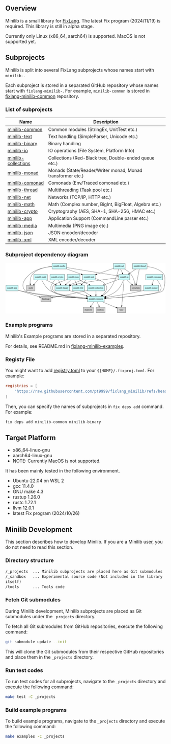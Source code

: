 ## Overview

Minilib is a small library for [FixLang](https://github.com/tttmmmyyyy/fixlang).
The latest Fix program (2024/11/19) is required.
This library is still in alpha stage.

Currently only Linux (x86_64, aarch64) is supported. MacOS is not supported yet.

## Subprojects

Minilib is split into several FixLang subprojects whose names start with `minilib-`.

Each subproject is stored in a separated GitHub repository whose names start with `fixlang-minilib-`.
For example, `minilib-common` is stored in [fixlang-minilib-common](https://github.com/pt9999/fixlang-minilib-common) repository.

### List of subprojects

| Name   | Description |
|--------|-------------|
|[minilib-common](https://github.com/pt9999/fixlang-minilib-common)| Common modules (StringEx, UnitTest etc.)|
|[minilib-text](https://github.com/pt9999/fixlang-minilib-text)| Text handling (SimpleParser, Unicode etc.)|
|[minilib-binary](https://github.com/pt9999/fixlang-minilib-binary)| Binary handling|
|[minilib-io](https://github.com/pt9999/fixlang-minilib-io)| IO operations (File System, Platform Info)|
|[minilib-collections](https://github.com/pt9999/fixlang-minilib-collections)| Collections  (Red-Black tree, Double-ended queue etc.)|
|[minilib-monad](https://github.com/pt9999/fixlang-minilib-monad)| Monads (State/Reader/Writer monad, Monad transformer etc.)|
|[minilib-comonad](https://github.com/pt9999/fixlang-minilib-comonad)| Comonads (Env/Traced comonad etc.)|
|[minilib-thread](https://github.com/pt9999/fixlang-minilib-thread)| Multithreading (Task pool etc.) |
|[minilib-net](https://github.com/pt9999/fixlang-minilib-net)| Networks (TCP/IP, HTTP etc.) |
|[minilib-math](https://github.com/pt9999/fixlang-minilib-math)| Math (Complex number, BigInt, BigFloat, Algebra etc.)|
|[minilib-crypto](https://github.com/pt9999/fixlang-minilib-crypto)| Cryptography  (AES, SHA-1, SHA-256, HMAC etc.)|
|[minilib-app](https://github.com/pt9999/fixlang-minilib-app)| Application Support (CommandLine parser etc.) |
|[minilib-media](https://github.com/pt9999/fixlang-minilib-media)| Multimedia (PNG image etc.) |
|[minilib-json](https://github.com/pt9999/fixlang-minilib-json)| JSON encoder/decoder |
|[minilib-xml](https://github.com/pt9999/fixlang-minilib-xml)| XML encoder/decoder |

### Subproject dependency diagram

![Subproject dependencies](_projects/dependencies.png)

### Example programs

Minilib's Example programs are stored in a separated repository.

For details, see README.md in [fixlang-minilib-examples](https://github.com/pt9999/fixlang-minilib-examples).

### Registy File

You might want to add [registry.toml](registry.toml) to your `${HOME}/.fixproj.toml`.
For example:
```toml:~/.fixproj.toml
registries = [
    "https://raw.githubusercontent.com/pt9999/fixlang_minilib/refs/heads/main/registry.toml"
]
```

Then, you can specify the names of subprojects in `fix deps add` command.
For example:
```bash
fix deps add minilib-common minilib-binary
```

## Target Platform

- x86_64-linux-gnu
- aarch64-linux-gnu
- NOTE: Currently MacOS is not supported.

It has been mainly tested in the following environment.

- Ubuntu-22.04 on WSL 2
- gcc 11.4.0
- GNU make 4.3
- rustup 1.26.0
- rustc 1.72.1
- llvm 12.0.1
- latest Fix program (2024/10/26)

## Minilib Development

This section describes how to develop Minilib.  If you are a Minilib user, you do not need to read this section.

### Directory structure

```
/_projects  ... Minilib subprojects are placed here as Git submodules
/_sandbox   ... Experimental source code (Not included in the library itself)
/tools      ... Tools code
```

### Fetch Git submodules

During Minilib development, Minilib subprojects are placed as Git submodules under the `_projects` directory.

To fetch all Git submodules from GitHub repositories, execute the following command:
```bash
git submodule update --init
```
This will clone the Git submodules from their respective GitHub repositories and place them in the `_projects` directory.

### Run test codes

To run test codes for all subprojects, navigate to the `_projects` directory and execute the following command:
```bash
make test -C _projects
```

### Build example programs

To build example programs, navigate to the `_projects` directory and execute the following command:
```bash
make examples -C _projects
```
